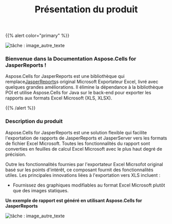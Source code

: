 ﻿---
title: Présentation du produit
type: docs
weight: 10
url: /fr/jasperreports/product-overview/
---
{{% alert color="primary" %}}

![tâche : image_autre_texte](product-overview_1.png)

### **Bienvenue dans la Documentation Aspose.Cells for JasperReports !**

 Aspose.Cells for JasperReports est une bibliothèque qui remplace[JasperReports](https://community.jaspersoft.com/project/jasperreports-library)s original Microsoft Exportateur Excel, livré avec quelques grandes améliorations. Il élimine la dépendance à la bibliothèque POI et utilise Aspose.Cells for Java sur le back-end pour exporter les rapports aux formats Excel Microsoft (XLS, XLSX).

{{% /alert %}}

### **Description du produit**

Aspose.Cells for JasperReports est une solution flexible qui facilite l'exportation de rapports de JasperReports et JasperServer vers les formats de fichier Excel Microsoft. Toutes les fonctionnalités du rapport sont converties en feuilles de calcul Excel Microsoft avec le plus haut degré de précision.

Outre les fonctionnalités fournies par l'exportateur Excel Micrsofot original basé sur les points d'intérêt, ce composant fournit des fonctionnalités utiles. Les principales innovations liées à l'exportation vers XLS incluent :

- Fournissez des graphiques modifiables au format Excel Microsoft plutôt que des images statiques.

**Un exemple de rapport est généré en utilisant Aspose.Cells for JasperReports** 

![tâche : image_autre_texte](product-overview_2.png)
